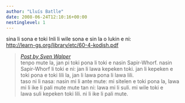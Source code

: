 ```yaml
---
author: "Lluís Batlle"
date: 2008-06-24T12:10:16+00:00
nestinglevel: 1
---
```

sina li sona e toki Inli li wile sona e sin la o lukin e ni:  
http://learn-gs.org/library/etc/60-4-kodish.pdf  

> [_Post by Sven Walper_](/10HXnPEs/nasin-sapir-whorf-li-pakala-tan-toki-pona#post1)  
> tenpo mute la, jan pi toki pona li toki e nasin Sapir-Whorf. nasin  
> Sapir-Whorf li toki e ni: jan li lawa kepeken toki. jan li kepeken e  
> toki pona e toki lili la, jan li lawa pona li lawa lili.  
> taso ni li nasa: nasin mi li ante mute: mi sitelen e toki pona la, lawa  
> mi li ike li pali mute mute tan ni: lawa mi li suli. mi wile toki e  
> lawa suli kepeken toki lili. ni li ike li pali mute.  
>